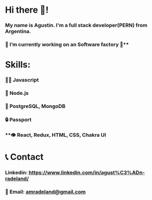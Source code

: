# **Hi there 👋!**

### **My name is Agustin. I'm a full stack developer(PERN) from Argentina.**

###  🚀 I’m currently working on an Software factory 🙂**

#   **Skills:**

### **👨‍💻 Javascript**

### **🔧 Node.js**

### **💽 PostgreSQL, MongoDB**

### **🔒 Passport**

### **👁️ React, Redux, HTML, CSS, Chakra UI

# **📞 Contact**

### **Linkedin: https://www.linkedin.com/in/agust%C3%ADn-radeland/**

### **📧 Email: amradeland@gmail.com**
